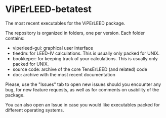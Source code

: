 # ViPErLEED-betatest
The most recent executables for the ViPErLEED package.

The repository is organized in folders, one per version. Each folder contains:
- viperleed-gui: graphical user interface
- tleedm: for LEED-IV calculations. This is usually only packed for UNIX.
- bookkeper: for keeping track of your calculations. This is usually only packed for UNIX.
- source code: archive of the core TensErLEED (and related) code
- doc: archive with the most recent documentation

Please, use the "Issues" tab to open new issues should you encounter any bug, for new feature requests, as well as for comments on usability of the package.

You can also open an Issue in case you would like executables packed for different operating systems.

